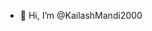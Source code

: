 - 👋 Hi, I’m @KailashMandi2000


<!---
KailashMandi2000/KailashMandi2000 is a ✨ special ✨ repository because its `README.md` (this file) appears on your GitHub profile.
You can click the Preview link to take a look at your changes.
--->
